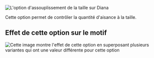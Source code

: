 ![L'option d'assouplissement de la taille sur Diana](./waistease.svg)

Cette option permet de contrôler la quantité d'aisance à la taille.

## Effet de cette option sur le motif

![Cette image montre l'effet de cette option en superposant plusieurs variantes qui ont une valeur différente pour cette option](diana_waistease_sample.svg "Effet de cette option sur le motif")
